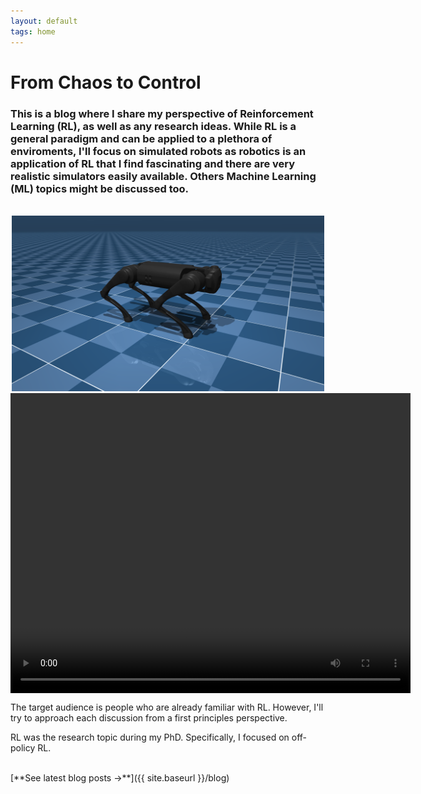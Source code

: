 ```yaml
---
layout: default
tags: home
---
```


# From Chaos to Control

### This is a blog where I share my perspective of Reinforcement Learning (RL), as well as any research ideas. While RL is a general paradigm and can be applied to a plethora of enviroments, I'll focus on simulated robots as robotics is an application of RL that I find fascinating and there are very realistic simulators easily available. Others Machine Learning (ML) topics might be discussed too.
<br>

<div style="text-align: center;">
    <img src="images/go1/go1.png" alt="Sample Image" width="500" />
</div>

<video width="640" height="480" controls style="display: block; margin: auto;">
  <source src="videos/test_vid.mp4" type="video/mp4">
</video>


The target audience is people who are already familiar with RL. However, I'll try to approach each discussion from a first principles perspective. 
<br>

RL was the research topic during my PhD. Specifically, I focused on off-policy RL.

<br>
[**See latest blog posts →**]({{ site.baseurl }}/blog)

